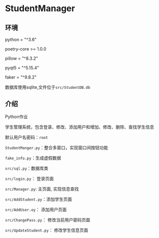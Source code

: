 # StudentManager

## 环境

python = "^3.6"

poetry-core >= 1.0.0

pillow = "^8.3.2"

pyqt5 = "^5.15.4"

faker = "^9.8.2"

数据库使用sqlite,文件位于`src/StudentDB.db`

## 介绍

Python作业

学生管理系统，包含登录、修改、添加用户和增加、修改、删除、查找学生信息

默认用户名密码：`root`

`StudentManger.py`：整合多窗口，实现窗口间按钮功能

`fake_info.py`：生成虚假数据

`src/sql.py`：数据库类

`src/login.py`： 登录页面

`src/Manager.py`: 主页面, 实现信息查找

`src/AddStudent.py`：添加学生页面

`src/AddUser.oy`： 添加用户页面

`src/ChangePass.py`： 修改当前用户密码页面

`src/UpdateStudent.py`： 修改学生信息页面